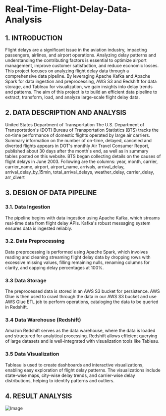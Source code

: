 # Real-Time-Flight-Delay-Data-Analysis

## 1. INTRODUCTION
Flight delays are a significant issue in the aviation industry, impacting passengers, airlines, and
airport operations. Analyzing delay patterns and understanding the contributing factors is
essential to optimize airport management, improve customer satisfaction, and reduce economic
losses. This project focuses on analyzing flight delay data through a comprehensive data
pipeline. By leveraging Apache Kafka and Apache Spark for data ingestion and preprocessing,
AWS S3 and Redshift for data storage, and Tableau for visualization, we gain insights into
delay trends and patterns. The aim of this project is to build an efficient data pipeline to extract,
transform, load, and analyze large-scale flight delay data.

## 2. DATA DESCRIPTION AND ANALYSIS
United States Department of Transportation The U.S. Department of Transportation's (DOT)
Bureau of Transportation Statistics (BTS) tracks the on-time performance of domestic flights
operated by large air carriers. Summary information on the number of on-time, delayed, canceled
and diverted flights appears in DOT's monthly Air Travel Consumer Report, published about 30
days after the month's end, as well as in summary tables posted on this website. BTS began
collecting details on the causes of flight delays in June 2003.
Following are the columns:
year, month, carrier, carrier_name, airport, airport_name, arrivals, arrival_delay,
arrival_delay_by_15min, total_arrival_delays, weather_delay, carrier_delay, arr_divert

## 3. DESIGN OF DATA PIPELINE

### 3.1. Data Ingestion
The pipeline begins with data ingestion using Apache Kafka, which streams real-time data
from flight delay APIs. Kafka's robust messaging system ensures data is ingested reliably.

### 3.2. Data Preprocessing
Data preprocessing is performed using Apache Spark, which involves reading and cleaning
streaming flight delay data by dropping rows with excessive missing values, filling remaining
nulls, renaming columns for clarity, and capping delay percentages at 100%.

### 3.3 Data Storage
The preprocessed data is stored in an AWS S3 bucket for persistence. AWS Glue is then used
to crawl through the data in our AWS S3 bucket and use AWS Glue ETL job to perform
operations, cataloging the data to be queried in Redshift.

### 3.4 Data Warehouse (Redshift)
Amazon Redshift serves as the data warehouse, where the data is loaded and structured for
analytical processing. Redshift allows efficient querying of large datasets and is well-integrated
with visualization tools like Tableau.

### 3.5 Data Visualization
Tableau is used to create dashboards and interactive visualizations, enabling easy exploration
of flight delay patterns. The visualizations include state-wise maps, city-wise delay trends, and
carrier-wise delay distributions, helping to identify patterns and outliers.

## 4. RESULT ANALYSIS
![Image](https://github.com/user-attachments/assets/68b46f73-0bbb-45a3-acb3-6e344b762bf3)


